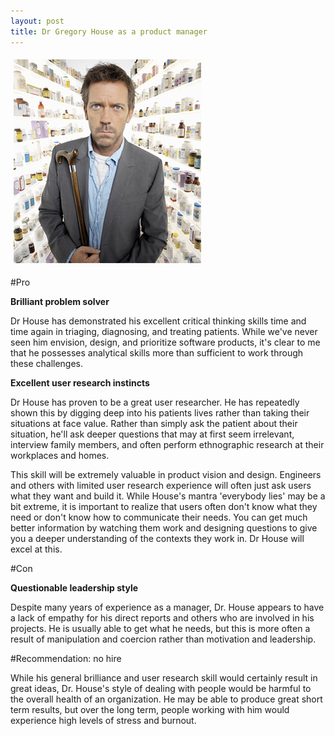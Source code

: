 ```yaml
---
layout: post
title: Dr Gregory House as a product manager
---
```


<img src="/img/housemd.png" class="pull-right" style="margin: 5px">

#Pro

**Brilliant problem solver**

Dr House has demonstrated his excellent critical thinking skills time and time again in triaging, diagnosing, and treating patients. While we've never seen him envision, design, and prioritize software products, it's clear to me that he possesses analytical skills more than sufficient to work through these challenges.

**Excellent user research instincts**

Dr House has proven to be a great user researcher. He has repeatedly shown this by digging deep into his patients lives rather than taking their situations at face value. Rather than simply ask the patient about their situation, he'll ask deeper questions that may at first seem irrelevant, interview family members, and often perform ethnographic research at their workplaces and homes. 

This skill will be extremely valuable in product vision and design. Engineers and others with limited user research experience will often just ask users what they want and build it. While House's mantra 'everybody lies' may be a bit extreme, it is important to realize that users often don't know what they need or don't know how to communicate their needs. You can get much better information by watching them work and designing questions to give you a deeper understanding of the contexts they work in. Dr House will excel at this.

#Con

**Questionable leadership style**

Despite many years of experience as a manager, Dr. House appears to have a lack of empathy for his direct reports and others who are involved in his projects. He is usually able to get what he needs, but this is more often a result of manipulation and coercion rather than motivation and leadership. 

#Recommendation: no hire

While his general brilliance and user research skill would certainly result in great ideas, Dr. House's style of dealing with people would be harmful to the overall health of an organization. He may be able to produce great short term results, but over the long term, people working with him would experience high levels of stress and burnout.
